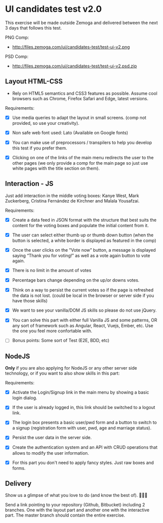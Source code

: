 # UI candidates test v2.0

This exercise will be made outside Zemoga and delivered between the next 3 days that follows this test.

PNG Comp:
- http://files.zemoga.com/ui/candidates-test/test-ui-v2.png

PSD Comp:
- http://files.zemoga.com/ui/candidates-test/test-ui-v2.psd.zip

## Layout HTML-CSS

- Rely on HTML5 semantics and CSS3 features as possible. Assume cool browsers such as Chrome, Firefox Safari and Edge, latest versions.

Requirements:
- [x] Use media queries to adapt the layout in small screens. (comp not provided, so use your creativity).
- [x] Non safe web font used: Lato (Available on Google fonts)
- [x] You can make use of preprocessors / transpilers to help you develop this test if you prefer them.
- [x] Clicking on one of the links of the main menu redirects the user to the other pages (we only provide a comp for the main page so just use white pages with the title section on them).


## Interaction - JS

Just add interaction in the middle voting boxes: Kanye West, Mark Zuckerberg, Cristina Fernández de Kirchner and Malala Yousafzai.

Requirements:
- [x] Create a data feed in JSON format with the structure that best suits the content for the voting boxes and populate the initial content from it.
- [x] The user can select either thumb up or thumb down button (when the button is selected, a white border is displayed as featured in the comp)
- [x] Once the user clicks on the "Vote now” button, a message is displayed saying “Thank you for voting!” as well as a vote again button to vote again.
- [x] There is no limit in the amount of votes
- [x] Percentage bars change depending on the up/or downs votes.
- [x] Think on a way to persist the current votes so if the page is refreshed the data is not lost. (could be local in the browser or server side if you have those skills)
- [x] We want to see your vanilla/DOM JS skills so please do not use jQuery.
- [x] You can solve this part with either full Vanilla JS and some patterns, OR any sort of framework such as Angular, React, Vuejs, Ember, etc. Use the one you feel more confortable with.
- [ ] Bonus points: Some sort of Test (E2E, BDD, etc)


## NodeJS

**Only** if you are also applying for NodeJS or any other server side technology, or if you want to also show skills in this part:

Requirements:
- [x] Activate the Login/Signup link in the main menu by showing a basic login dialog.
- [x] If the user is already logged in, this link should be switched to a logout link.
- [x] The login box presents a basic user/pwd form and a button to switch to a signup (registration form with user, pwd, age and marriage status).
- [x] Persist the user data in the server side.
- [x] Create the authentication system and an API with CRUD operations that allows to modify the user information.
- [x] For this part you don't need to apply fancy styles. Just raw boxes and forms.




## Delivery

Show us a glimpse of what you love to do (and know the best of). :facepunch::facepunch::facepunch:

Send a link pointing to your repository (Github, Bitbucket) including 2 branches. One with the layout part and another one with the interactive part.
The master branch should contain the entire exercise.
